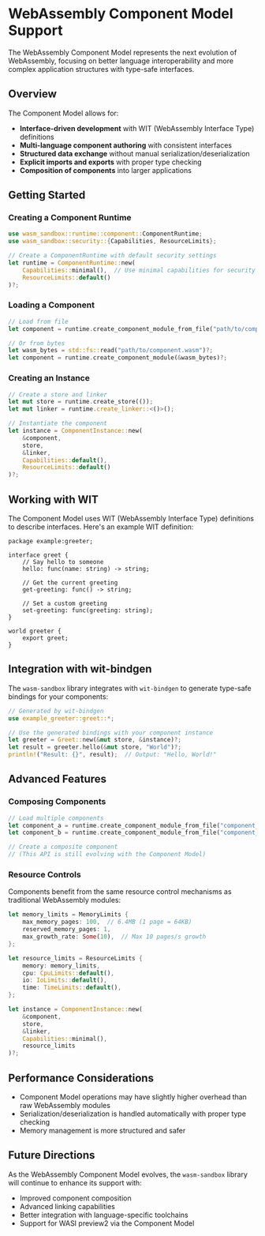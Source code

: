 # WebAssembly Component Model Support

The WebAssembly Component Model represents the next evolution of WebAssembly, focusing on better language interoperability and more complex application structures with type-safe interfaces.

## Overview

The Component Model allows for:

- **Interface-driven development** with WIT (WebAssembly Interface Type) definitions
- **Multi-language component authoring** with consistent interfaces
- **Structured data exchange** without manual serialization/deserialization
- **Explicit imports and exports** with proper type checking
- **Composition of components** into larger applications

## Getting Started

### Creating a Component Runtime

```rust
use wasm_sandbox::runtime::component::ComponentRuntime;
use wasm_sandbox::security::{Capabilities, ResourceLimits};

// Create a ComponentRuntime with default security settings
let runtime = ComponentRuntime::new(
    Capabilities::minimal(),  // Use minimal capabilities for security
    ResourceLimits::default()
)?;
```

### Loading a Component

```rust
// Load from file
let component = runtime.create_component_module_from_file("path/to/component.wasm")?;

// Or from bytes
let wasm_bytes = std::fs::read("path/to/component.wasm")?;
let component = runtime.create_component_module(&wasm_bytes)?;
```

### Creating an Instance

```rust
// Create a store and linker
let mut store = runtime.create_store(());
let mut linker = runtime.create_linker::<()>();

// Instantiate the component
let instance = ComponentInstance::new(
    &component,
    store,
    &linker,
    Capabilities::default(),
    ResourceLimits::default()
)?;
```

## Working with WIT

The Component Model uses WIT (WebAssembly Interface Type) definitions to describe interfaces. Here's an example WIT definition:

```wit
package example:greeter;

interface greet {
    // Say hello to someone
    hello: func(name: string) -> string;
    
    // Get the current greeting
    get-greeting: func() -> string;
    
    // Set a custom greeting
    set-greeting: func(greeting: string);
}

world greeter {
    export greet;
}
```

## Integration with wit-bindgen

The `wasm-sandbox` library integrates with `wit-bindgen` to generate type-safe bindings for your components:

```rust
// Generated by wit-bindgen
use example_greeter::greet::*;

// Use the generated bindings with your component instance
let greeter = Greet::new(&mut store, &instance)?;
let result = greeter.hello(&mut store, "World")?;
println!("Result: {}", result);  // Output: "Hello, World!"
```

## Advanced Features

### Composing Components

```rust
// Load multiple components
let component_a = runtime.create_component_module_from_file("component_a.wasm")?;
let component_b = runtime.create_component_module_from_file("component_b.wasm")?;

// Create a composite component
// (This API is still evolving with the Component Model)
```

### Resource Controls

Components benefit from the same resource control mechanisms as traditional WebAssembly modules:

```rust
let memory_limits = MemoryLimits {
    max_memory_pages: 100,  // 6.4MB (1 page = 64KB)
    reserved_memory_pages: 1,
    max_growth_rate: Some(10),  // Max 10 pages/s growth
};

let resource_limits = ResourceLimits {
    memory: memory_limits,
    cpu: CpuLimits::default(),
    io: IoLimits::default(),
    time: TimeLimits::default(),
};

let instance = ComponentInstance::new(
    &component,
    store,
    &linker,
    Capabilities::minimal(),
    resource_limits
)?;
```

## Performance Considerations

- Component Model operations may have slightly higher overhead than raw WebAssembly modules
- Serialization/deserialization is handled automatically with proper type checking
- Memory management is more structured and safer

## Future Directions

As the WebAssembly Component Model evolves, the `wasm-sandbox` library will continue to enhance its support with:

- Improved component composition
- Advanced linking capabilities
- Better integration with language-specific toolchains
- Support for WASI preview2 via the Component Model
